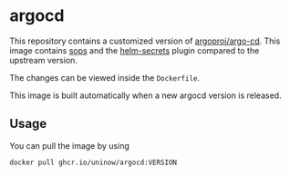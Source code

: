 # argocd

This repository contains a customized version of [argoproj/argo-cd](https://github.com/argoproj/argo-cd). This image contains [sops](https://github.com/mozilla/sops) and the [helm-secrets](https://github.com/jkroepke/helm-secrets) plugin compared to the upstream version.

The changes can be viewed inside the `Dockerfile`. 

This image is built automatically when a new argocd version is released.

## Usage

You can pull the image by using
```bash
docker pull ghcr.io/uninow/argocd:VERSION
```
